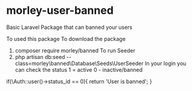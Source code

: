 # morley-user-banned
Basic Laravel Package that can banned your users

To used this package
To download the package
1. composer require morley/banned
To run Seeder
2. php artisan db:seed --class=morley\\banned\\Database\\Seeds\\UserSeeder
In your login you can check the status 
1 = active
0 - inactive/banned

if(\Auth::user()->status_id == 0){
    return 'User is banned';
}

